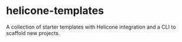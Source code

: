 # helicone-templates

A collection of starter templates with Helicone integration and a CLI to scaffold new projects.
